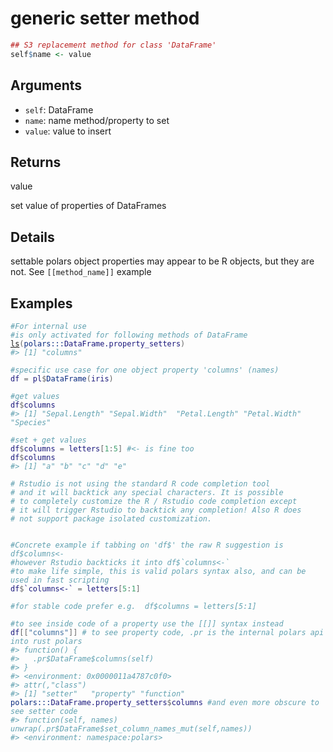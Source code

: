 # generic setter method

```r
## S3 replacement method for class 'DataFrame'
self$name <- value
```

## Arguments

- `self`: DataFrame
- `name`: name method/property to set
- `value`: value to insert

## Returns

value

set value of properties of DataFrames

## Details

settable polars object properties may appear to be R objects, but they are not. See `[[method_name]]` example

## Examples

<pre class='r-example'><code><span class='r-in'><span><span class='co'>#For internal use</span></span></span>
<span class='r-in'><span><span class='co'>#is only activated for following methods of DataFrame</span></span></span>
<span class='r-in'><span><span class='fu'><a href='https://rdrr.io/r/base/ls.html'>ls</a></span><span class='op'>(</span><span class='fu'>polars</span><span class='fu'>:::</span><span class='va'>DataFrame.property_setters</span><span class='op'>)</span></span></span>
<span class='r-out co'><span class='r-pr'>#&gt;</span> [1] "columns"</span>
<span class='r-in'><span></span></span>
<span class='r-in'><span><span class='co'>#specific use case for one object property 'columns' (names)</span></span></span>
<span class='r-in'><span><span class='va'>df</span> <span class='op'>=</span> <span class='va'>pl</span><span class='op'>$</span><span class='fu'>DataFrame</span><span class='op'>(</span><span class='va'>iris</span><span class='op'>)</span></span></span>
<span class='r-in'><span></span></span>
<span class='r-in'><span><span class='co'>#get values</span></span></span>
<span class='r-in'><span><span class='va'>df</span><span class='op'>$</span><span class='va'>columns</span></span></span>
<span class='r-out co'><span class='r-pr'>#&gt;</span> [1] "Sepal.Length" "Sepal.Width"  "Petal.Length" "Petal.Width"  "Species"     </span>
<span class='r-in'><span></span></span>
<span class='r-in'><span><span class='co'>#set + get values</span></span></span>
<span class='r-in'><span><span class='va'>df</span><span class='op'>$</span><span class='va'>columns</span> <span class='op'>=</span> <span class='va'>letters</span><span class='op'>[</span><span class='fl'>1</span><span class='op'>:</span><span class='fl'>5</span><span class='op'>]</span> <span class='co'>#&lt;- is fine too</span></span></span>
<span class='r-in'><span><span class='va'>df</span><span class='op'>$</span><span class='va'>columns</span></span></span>
<span class='r-out co'><span class='r-pr'>#&gt;</span> [1] "a" "b" "c" "d" "e"</span>
<span class='r-in'><span></span></span>
<span class='r-in'><span><span class='co'># Rstudio is not using the standard R code completion tool</span></span></span>
<span class='r-in'><span><span class='co'># and it will backtick any special characters. It is possible</span></span></span>
<span class='r-in'><span><span class='co'># to completely customize the R / Rstudio code completion except</span></span></span>
<span class='r-in'><span><span class='co'># it will trigger Rstudio to backtick any completion! Also R does</span></span></span>
<span class='r-in'><span><span class='co'># not support package isolated customization.</span></span></span>
<span class='r-in'><span></span></span>
<span class='r-in'><span></span></span>
<span class='r-in'><span><span class='co'>#Concrete example if tabbing on 'df$' the raw R suggestion is df$columns&lt;-</span></span></span>
<span class='r-in'><span><span class='co'>#however Rstudio backticks it into df$`columns&lt;-`</span></span></span>
<span class='r-in'><span><span class='co'>#to make life simple, this is valid polars syntax also, and can be used in fast scripting</span></span></span>
<span class='r-in'><span><span class='va'>df</span><span class='op'>$</span><span class='va'>`columns&lt;-`</span> <span class='op'>=</span> <span class='va'>letters</span><span class='op'>[</span><span class='fl'>5</span><span class='op'>:</span><span class='fl'>1</span><span class='op'>]</span></span></span>
<span class='r-in'><span></span></span>
<span class='r-in'><span><span class='co'>#for stable code prefer e.g.  df$columns = letters[5:1]</span></span></span>
<span class='r-in'><span></span></span>
<span class='r-in'><span><span class='co'>#to see inside code of a property use the [[]] syntax instead</span></span></span>
<span class='r-in'><span><span class='va'>df</span><span class='op'>[[</span><span class='st'>"columns"</span><span class='op'>]</span><span class='op'>]</span> <span class='co'># to see property code, .pr is the internal polars api into rust polars</span></span></span>
<span class='r-out co'><span class='r-pr'>#&gt;</span> function() {</span>
<span class='r-out co'><span class='r-pr'>#&gt;</span>   .pr$DataFrame$columns(self)</span>
<span class='r-out co'><span class='r-pr'>#&gt;</span> }</span>
<span class='r-out co'><span class='r-pr'>#&gt;</span> &lt;environment: 0x0000011a4787c0f0&gt;</span>
<span class='r-out co'><span class='r-pr'>#&gt;</span> attr(,"class")</span>
<span class='r-out co'><span class='r-pr'>#&gt;</span> [1] "setter"   "property" "function"</span>
<span class='r-in'><span><span class='fu'>polars</span><span class='fu'>:::</span><span class='va'>DataFrame.property_setters</span><span class='op'>$</span><span class='va'>columns</span> <span class='co'>#and even more obscure to see setter code</span></span></span>
<span class='r-out co'><span class='r-pr'>#&gt;</span> function(self, names) unwrap(.pr$DataFrame$set_column_names_mut(self,names))</span>
<span class='r-out co'><span class='r-pr'>#&gt;</span> &lt;environment: namespace:polars&gt;</span>
 </code></pre>